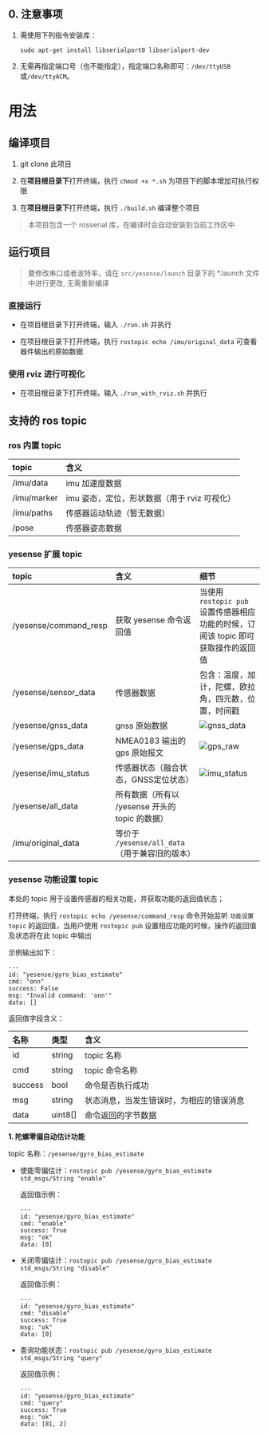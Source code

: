 ## 0. 注意事项

1. 需使用下列指令安装库：

   ```
   sudo apt-get install libserialport0 libserialport-dev
   ```

2. 无需再指定端口号（也不能指定），指定端口名称即可：`/dev/ttyUSB`或`/dev/ttyACM`。



# 用法

## 编译项目

1. git clone 此项目

2. 在**项目根目录下**打开终端，执行 `chmod +x *.sh` 为项目下的脚本增加可执行权限

3. 在**项目根目录下**打开终端，执行 `./build.sh` 编译整个项目

> 本项目包含一个 rosserial 库，在编译时会自动安装到当前工作区中

## 运行项目

> 要修改串口或者波特率，请在 `src/yesense/launch` 目录下的 *.launch 文件中进行更改, 无需重新编译

### 直接运行

- 在项目根目录下打开终端，输入 `./run.sh` 并执行

- 在项目根目录下打开终端，执行 `rostopic echo /imu/original_data` 可查看器件输出的原始数据

### 使用 rviz 进行可视化

- 在项目根目录下打开终端，输入 `./run_with_rviz.sh` 并执行

## 支持的 ros topic

### ros 内置 topic

| topic | 含义 |
| :----  | :----  |
| /imu/data | imu 加速度数据 |
| /imu/marker | imu 姿态，定位，形状数据（用于 rviz 可视化） |
| /imu/paths | 传感器运动轨迹（暂无数据） |
| /pose | 传感器姿态数据 |

### yesense 扩展 topic

| topic | 含义 | 细节 |
| :----  | :----  | :---- |
| /yesense/command_resp | 获取 yesense 命令返回值 | 当使用 `rostopic pub` 设置传感器相应功能的时候，订阅该 topic 即可获取操作的返回值 |
| /yesense/sensor_data | 传感器数据 | 包含：温度，加计，陀螺，欧拉角，四元数，位置，时间戳 |
| /yesense/gnss_data | gnss 原始数据 | ![gnss_data](img/gnss_raw_data.png) |
| /yesense/gps_data | NMEA0183 输出的 gps 原始报文 | ![gps_raw](img/gps_raw.png) |
| /yesense/imu_status | 传感器状态（融合状态，GNSS定位状态） | ![imu_status](img/imu_status.png) |
| /yesense/all_data | 所有数据（所有以 /yesense 开头的 topic 的数据）|
| /imu/original_data | 等价于 `/yesense/all_data`（用于兼容旧的版本） |

### yesense 功能设置 topic

本处的 topic 用于设置传感器的相关功能，并获取功能的返回值状态；

打开终端，执行 `rostopic echo /yesense/command_resp` 命令开始监听 `功能设置 topic` 的返回值，当用户使用 `rostopic pub` 设置相应功能的时候，操作的返回值及状态将在此 topic 中输出

示例输出如下：

```
---
id: "yesense/gyro_bias_estimate"
cmd: "onn"
success: False
msg: "Invalid command: 'onn'"
data: []
```

返回值字段含义：

| 名称 | 类型 | 含义 |
| :---- | :---- | :---- |
| id | string | topic 名称 |
| cmd | string | topic 命令名称 |
| success | bool | 命令是否执行成功 |
| msg | string | 状态消息，当发生错误时，为相应的错误消息 |
| data | uint8\[] | 命令返回的字节数据 |

**1. 陀螺零偏自动估计功能**

topic 名称：`/yesense/gyro_bias_estimate`

  - 使能零偏估计：`rostopic pub /yesense/gyro_bias_estimate std_msgs/String "enable"`

    返回值示例：

    ```
    ---
    id: "yesense/gyro_bias_estimate"
    cmd: "enable"
    success: True
    msg: "ok"
    data: [0]
    ```

  - 关闭零偏估计：`rostopic pub /yesense/gyro_bias_estimate std_msgs/String "disable"`

    返回值示例：

    ```
    ---
    id: "yesense/gyro_bias_estimate"
    cmd: "disable"
    success: True
    msg: "ok"
    data: [0]
    ```

  - 查询功能状态：`rostopic pub /yesense/gyro_bias_estimate std_msgs/String "query"`

    返回值示例：

    ```
    ---
    id: "yesense/gyro_bias_estimate"
    cmd: "query"
    success: True
    msg: "ok"
    data: [81, 2]
    ```

